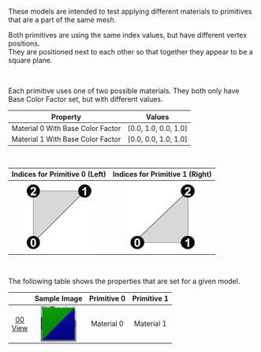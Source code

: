 These models are intended to test applying different materials to primitives that are a part of the same mesh.  

Both primitives are using the same index values, but have different vertex positions.  
They are positioned next to each other so that together they appear to be a square plane.  

<br>

Each primitive uses one of two possible materials. They both only have Base Color Factor set, but with different values.  

| Property | **Values** |
| :---: | :---: |
| Material 0 With Base Color Factor | [0.0,&nbsp;1.0,&nbsp;0.0,&nbsp;1.0] |
| Material 1 With Base Color Factor | [0.0,&nbsp;0.0,&nbsp;1.0,&nbsp;1.0] |


<br>

Indices for Primitive 0 (Left) | Indices for Primitive 1 (Right)
:---: | :---:
<img src="Figures/Indices_Primitive0.png" height="144" width="144" align="middle"> | <img src="Figures/Indices_Primitive1.png" height="144" width="144" align="middle">

<br>

The following table shows the properties that are set for a given model.  

|   | Sample Image | Primitive 0 | Primitive 1 |
| :---: | :---: | :---: | :---: |
| [00](Mesh_Primitives_00.gltf)<br>[View](https://bghgary.github.io/glTF-Assets-Viewer/?type=Positive&folder=17&model=0) | [<img src="Figures/Thumbnails/Mesh_Primitives_00.png" align="middle">](Figures/SampleImages/Mesh_Primitives_00.png) | Material 0 | Material 1 |
 
